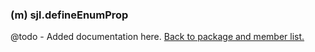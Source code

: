### (m) sjl.defineEnumProp
@todo - Added documentation here.
[Back to package and member list.](#packages-and-members)
